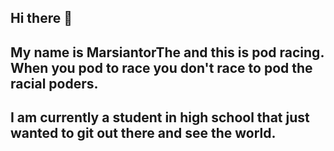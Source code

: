 ## Hi there 👋

## My name is MarsiantorThe and this is pod racing. When you pod to race you don't race to pod the racial poders. 

## I am currently a student in high school that just wanted to git out there and see the world.
<!--
**TheMarsianator/TheMarsianator** is a ✨ _special_ ✨ repository because its `README.md` (this file) appears on your GitHub profile.

Here are some ideas to get you started:

- 🔭 I’m currently working on ...
- 🌱 I’m currently learning ...
- 👯 I’m looking to collaborate on ...
- 🤔 I’m looking for help with ...
- 💬 Ask me about ...
- 📫 How to reach me: ...
- 😄 Pronouns: ...
- ⚡ Fun fact: ...
-->
